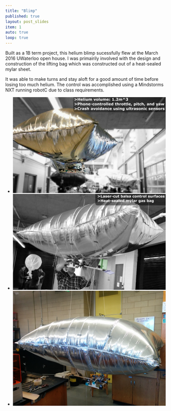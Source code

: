 ```yaml
---
title: "Blimp"
published: true
layout: post_slides
item: 1
auto: true
loop: true
---
```

Built as a 1B term project, this helium blimp sucessfully flew at the March 2016 UWaterloo open house. I was primairily involved with the design and construction of the lifting bag which was constructed out of a heat-sealed mylar sheet.

It was able to make turns and stay aloft for a good amount of time before losing too much helium. The control was accomplished using a Mindstorms NXT running robotC due to class requirements.
+ ![Inflight](../assets/img/BLIMP2.jpg)
+ ![Blimp](../assets/img/blimp3.jpg)
+ ![Blimp](../assets/img/Blimp.jpg)
